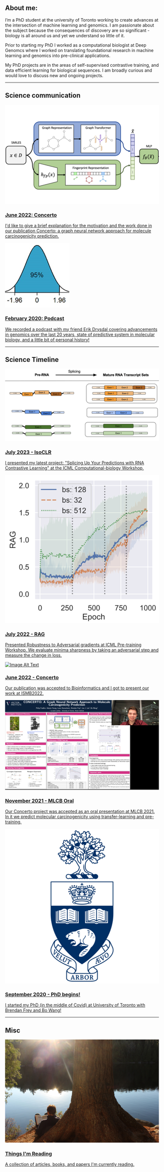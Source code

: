 ## About me:

I’m a PhD student at the university of Toronto working to create advances at the intersection of machine learning and genomics. I am passionate about the subject because the consequences of discovery
are so significant - biology is all around us and yet we understand so little of it.


Prior to starting my PhD I worked as a computational biologist at
Deep Genomcs where I worked on translating foundational research in machine learning and genomics into pre-clinical applications.


My PhD projects are in the areas of self-supervised contrastive training, and data efficient learning for biological sequences. I am broadly curious and would love to discuss new and ongoing projects.

--- 

## Science communication

<div class="link-container">
    <a href="./science/concerto_2022.html">
        <img src="./images/concerto.jpeg" alt="Image Alt Text">
        <h3>June 2022: Concerto</h3>
        <p>I'd like to give a brief explanation for the motivation and the work done in our publication Concerto: a graph neural network approach for molecule carcinogenicity prediction.</p>
    </a>
</div>


<div class="link-container">
    <a href="https://open.spotify.com/episode/1aRzadwiHPS16DpUEdYlBb?si=4250cb59742f491c">
        <img src="./images/statistically_insignificant.jpg" alt="Image Alt Text">
        <h3>February 2020: Podcast</h3>
        <p>We recorded a podcast with my friend Erik Drysdal covering advancements in genomics over the last 20 years, state of predictive system in molecular biology, and a little bit of personal history!</p>
    </a>
</div>


---


## Science Timeline

<div class="link-container">
    <a href="https://icml-compbio.github.io/">
        <img src="./images/isoclr.png" alt="Image Alt Text">
        <h3>July 2023 - IsoCLR</h3>
        <p> I presented my latest project: "Splicing Up Your Predictions with RNA Contrastive Learning" at the ICML Computational-biology Workshop.</p>
    </a>
</div>


<div class="link-container">
    <a href="https://openreview.net/forum?id=-b3MEzI6N3">
        <img src="./images/RAG.png" alt="Image Alt Text">
        <h3>July 2022 - RAG</h3>
        <p>Presented Robustness to Adversarial gradients at ICML Pre-training Workshop. We evaluate minima sharpness by taking an adversarial step and measure the change in loss.</p>
    </a>
</div>

<div class="link-container">
    <a href="https://academic.oup.com/bioinformatics/article/38/Supplement_1/i84/6617525">
        <img src="./images/concerto_presentation.png" alt="Image Alt Text">
        <h3>June 2022 - Concerto</h3>
        <p> Our publication was accepted to Bioinformatics and I got to present our work at ISMB2022.</p>
    </a>
</div>

<div class="link-container">
    <a href="https://www.youtube.com/watch?v=rwaj1RYME2A&t=4880s">
        <img src="./images/thumbnail.jpg" alt="Image Alt Text">
        <h3>November 2021 - MLCB Oral </h3>
        <p> Our Concerto project was accepted as an oral presentation at MLCB 2021. In it we predict molecular carcinogenicity using transfer-learning and pre-training. </p>
    </a>
</div>

<div class="link-container">
    <a href="https://psi.toronto.edu/people/">
        <img src="./images/Utoronto_coa.svg.png" alt="Image Alt Text">
        <h3>September 2020 - PhD begins! </h3>
        <p> I started my PhD (in the middle of Covid) at University of Toronto with Brendan Frey and Bo Wang! </p>
    </a>
</div>

---

## Misc

<div class="link-container">
    <a href="/things_im_reading.html">
        <img src="./images/reading.jpg" alt="Image Alt Text">
        <h3>Things I'm Reading</h3>
        <p>A collection of articles, books, and papers I'm currently reading.</p>
    </a>
</div>
